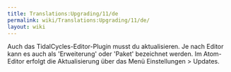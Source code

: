 ```yaml
---
title: Translations:Upgrading/11/de
permalink: wiki/Translations:Upgrading/11/de/
layout: wiki
---
```


Auch das TidalCycles-Editor-Plugin musst du aktualisieren. Je nach
Editor kann es auch als 'Erweiterung' oder 'Paket' bezeichnet werden. Im
Atom-Editor erfolgt die Aktualisierung über das Menü Einstellungen &gt;
Updates.
